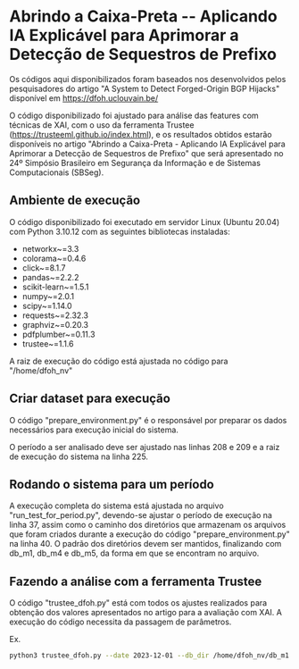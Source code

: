 # Abrindo a Caixa-Preta  -- Aplicando IA Explicável para Aprimorar a Detecção de Sequestros de Prefixo

Os códigos aqui disponibilizados foram baseados nos desenvolvidos pelos pesquisadores do artigo "A System to Detect Forged-Origin BGP Hijacks" disponível em https://dfoh.uclouvain.be/

O código disponibilizado foi ajustado para análise das features com técnicas de XAI, com o uso da ferramenta Trustee (https://trusteeml.github.io/index.html), e os resultados obtidos estarão disponíveis no artigo "Abrindo a Caixa-Preta - Aplicando IA Explicável para Aprimorar a Detecção de Sequestros de Prefixo" que será apresentado no 24º Simpósio Brasileiro em Segurança da Informação e de Sistemas Computacionais (SBSeg).

## Ambiente de execução

O código disponibilizado foi executado em servidor Linux (Ubuntu 20.04) com Python 3.10.12 com as seguintes bibliotecas instaladas:

- networkx~=3.3
- colorama~=0.4.6
- click~=8.1.7
- pandas~=2.2.2
- scikit-learn~=1.5.1
- numpy~=2.0.1
- scipy~=1.14.0
- requests~=2.32.3
- graphviz~=0.20.3
- pdfplumber~=0.11.3
- trustee~=1.1.6

A raiz de execução do código está ajustada no código para "/home/dfoh_nv"

## Criar dataset para execução

O código "prepare_environment.py" é o responsável por preparar os dados necessários para execução inicial do sistema. 

O período a ser analisado deve ser ajustado nas linhas 208 e 209 e a raiz de execução do sistema na linha 225.

## Rodando o sistema para um período

A execução completa do sistema está ajustada no arquivo "run_test_for_period.py", devendo-se ajustar o período de execução na linha 37, assim como o caminho dos diretórios que armazenam os arquivos que foram criados durante a execução do código "prepare_environment.py" na linha 40. O padrão dos diretórios devem ser mantidos, finalizando com db_m1, db_m4 e db_m5, da forma em que se encontram no arquivo.

## Fazendo a análise com a ferramenta Trustee

O código "trustee_dfoh.py" está com todos os ajustes realizados para obtenção dos valores apresentados no artigo para a avaliação com XAI. A execução do código necessita da passagem de parâmetros.

Ex. 
```sh
python3 trustee_dfoh.py --date 2023-12-01 --db_dir /home/dfoh_nv/db_m1 --n_threads 5 --outfolder /home/dfoh_nv/trustee
```



